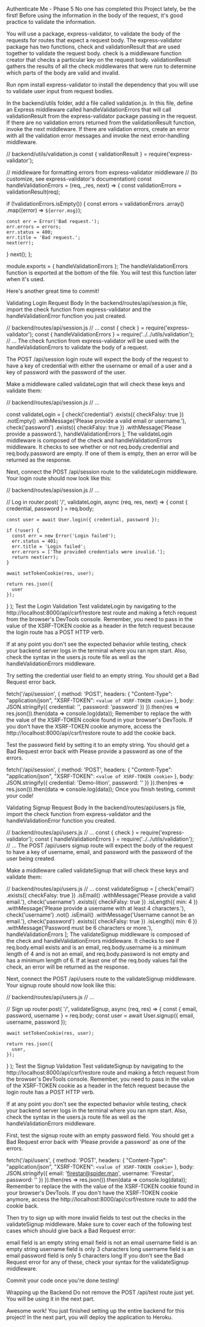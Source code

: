 Authenticate Me - Phase 5
No one has completed this Project lately, be the first!
Before using the information in the body of the request, it's good practice to validate the information.

You will use a package, express-validator, to validate the body of the requests for routes that expect a request body. The express-validator package has two functions, check and validationResult that are used together to validate the request body. check is a middleware function creator that checks a particular key on the request body. validationResult gathers the results of all the check middlewares that were run to determine which parts of the body are valid and invalid.

Run npm install express-validator to install the dependency that you will use to validate user input from request bodies.

In the backend/utils folder, add a file called validation.js. In this file, define an Express middleware called handleValidationErrors that will call validationResult from the express-validator package passing in the request. If there are no validation errors returned from the validationResult function, invoke the next middleware. If there are validation errors, create an error with all the validation error messages and invoke the next error-handling middleware.

// backend/utils/validation.js
const { validationResult } = require('express-validator');

// middleware for formatting errors from express-validator middleware
// (to customize, see express-validator's documentation)
const handleValidationErrors = (req, _res, next) => {
  const validationErrors = validationResult(req);

  if (!validationErrors.isEmpty()) {
    const errors = validationErrors
      .array()
      .map((error) => `${error.msg}`);

    const err = Error('Bad request.');
    err.errors = errors;
    err.status = 400;
    err.title = 'Bad request.';
    next(err);
  }
  next();
};

module.exports = {
  handleValidationErrors
};
The handleValidationErrors function is exported at the bottom of the file. You will test this function later when it's used.

Here's another great time to commit!

Validating Login Request Body
In the backend/routes/api/session.js file, import the check function from express-validator and the handleValidationError function you just created.

// backend/routes/api/session.js
// ...
const { check } = require('express-validator');
const { handleValidationErrors } = require('../../utils/validation');
// ...
The check function from express-validator will be used with the handleValidationErrors to validate the body of a request.

The POST /api/session login route will expect the body of the request to have a key of credential with either the username or email of a user and a key of password with the password of the user.

Make a middleware called validateLogin that will check these keys and validate them:

// backend/routes/api/session.js
// ...

const validateLogin = [
  check('credential')
    .exists({ checkFalsy: true })
    .notEmpty()
    .withMessage('Please provide a valid email or username.'),
  check('password')
    .exists({ checkFalsy: true })
    .withMessage('Please provide a password.'),
  handleValidationErrors
];
The validateLogin middleware is composed of the check and handleValidationErrors middleware. It checks to see whether or not req.body.credential and req.body.password are empty. If one of them is empty, then an error will be returned as the response.

Next, connect the POST /api/session route to the validateLogin middleware. Your login route should now look like this:

// backend/routes/api/session.js
// ...

// Log in
router.post(
  '/',
  validateLogin,
  async (req, res, next) => {
    const { credential, password } = req.body;

    const user = await User.login({ credential, password });

    if (!user) {
      const err = new Error('Login failed');
      err.status = 401;
      err.title = 'Login failed';
      err.errors = ['The provided credentials were invalid.'];
      return next(err);
    }

    await setTokenCookie(res, user);

    return res.json({
      user
    });
  }
);
Test the Login Validation
Test validateLogin by navigating to the http://localhost:8000/api/csrf/restore test route and making a fetch request from the browser's DevTools console. Remember, you need to pass in the value of the XSRF-TOKEN cookie as a header in the fetch request because the login route has a POST HTTP verb.

If at any point you don't see the expected behavior while testing, check your backend server logs in the terminal where you ran npm start. Also, check the syntax in the users.js route file as well as the handleValidationErrors middleware.

Try setting the credential user field to an empty string. You should get a Bad Request error back.

fetch('/api/session', {
  method: 'POST',
  headers: {
    "Content-Type": "application/json",
    "XSRF-TOKEN": `<value of XSRF-TOKEN cookie>`
  },
  body: JSON.stringify({ credential: '', password: 'password' })
}).then(res => res.json()).then(data => console.log(data));
Remember to replace the <value of XSRF-TOKEN cookie> with the value of the XSRF-TOKEN cookie found in your browser's DevTools. If you don't have the XSRF-TOKEN cookie anymore, access the http://localhost:8000/api/csrf/restore route to add the cookie back.

Test the password field by setting it to an empty string. You should get a Bad Request error back with Please provide a password as one of the errors.

fetch('/api/session', {
  method: 'POST',
  headers: {
    "Content-Type": "application/json",
    "XSRF-TOKEN": `<value of XSRF-TOKEN cookie>`
  },
  body: JSON.stringify({ credential: 'Demo-lition', password: '' })
}).then(res => res.json()).then(data => console.log(data));
Once you finish testing, commit your code!

Validating Signup Request Body
In the backend/routes/api/users.js file, import the check function from express-validator and the handleValidationError function you created.

// backend/routes/api/users.js
// ...
const { check } = require('express-validator');
const { handleValidationErrors } = require('../../utils/validation');
// ...
The POST /api/users signup route will expect the body of the request to have a key of username, email, and password with the password of the user being created.

Make a middleware called validateSignup that will check these keys and validate them:

// backend/routes/api/users.js
// ...
const validateSignup = [
  check('email')
    .exists({ checkFalsy: true })
    .isEmail()
    .withMessage('Please provide a valid email.'),
  check('username')
    .exists({ checkFalsy: true })
    .isLength({ min: 4 })
    .withMessage('Please provide a username with at least 4 characters.'),
  check('username')
    .not()
    .isEmail()
    .withMessage('Username cannot be an email.'),
  check('password')
    .exists({ checkFalsy: true })
    .isLength({ min: 6 })
    .withMessage('Password must be 6 characters or more.'),
  handleValidationErrors
];
The validateSignup middleware is composed of the check and handleValidationErrors middleware. It checks to see if req.body.email exists and is an email, req.body.username is a minimum length of 4 and is not an email, and req.body.password is not empty and has a minimum length of 6. If at least one of the req.body values fail the check, an error will be returned as the response.

Next, connect the POST /api/users route to the validateSignup middleware. Your signup route should now look like this:

// backend/routes/api/users.js
// ...

// Sign up
router.post(
  '/',
  validateSignup,
  async (req, res) => {
    const { email, password, username } = req.body;
    const user = await User.signup({ email, username, password });

    await setTokenCookie(res, user);

    return res.json({
      user,
    });
  }
);
Test the Signup Validation
Test validateSignup by navigating to the http://localhost:8000/api/csrf/restore route and making a fetch request from the browser's DevTools console. Remember, you need to pass in the value of the XSRF-TOKEN cookie as a header in the fetch request because the login route has a POST HTTP verb.

If at any point you don't see the expected behavior while testing, check your backend server logs in the terminal where you ran npm start. Also, check the syntax in the users.js route file as well as the handleValidationErrors middleware.

First, test the signup route with an empty password field. You should get a Bad Request error back with 'Please provide a password' as one of the errors.

fetch('/api/users', {
  method: 'POST',
  headers: {
    "Content-Type": "application/json",
    "XSRF-TOKEN": `<value of XSRF-TOKEN cookie>`
  },
  body: JSON.stringify({
    email: 'firestar@spider.man',
    username: 'Firestar',
    password: ''
  })
}).then(res => res.json()).then(data => console.log(data));
Remember to replace the <value of XSRF-TOKEN cookie> with the value of the XSRF-TOKEN cookie found in your browser's DevTools. If you don't have the XSRF-TOKEN cookie anymore, access the http://localhost:8000/api/csrf/restore route to add the cookie back.

Then try to sign up with more invalid fields to test out the checks in the validateSignup middleware. Make sure to cover each of the following test cases which should give back a Bad Request error:

email field is an empty string
email field is not an email
username field is an empty string
username field is only 3 characters long
username field is an email
password field is only 5 characters long
If you don't see the Bad Request error for any of these, check your syntax for the validateSignup middleware.

Commit your code once you're done testing!

Wrapping up the Backend
Do not remove the POST /api/test route just yet. You will be using it in the next part.

Awesome work! You just finished setting up the entire backend for this project! In the next part, you will deploy the application to Heroku.